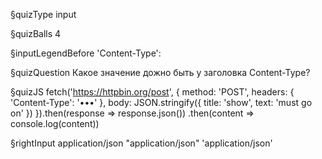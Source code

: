 §quizType
input

§quizBalls
4

§inputLegendBefore
'Content-Type':


§quizQuestion
Какое значение дожно быть у заголовка Content-Type?



§quizJS
fetch('https://httpbin.org/post', {
  method: 'POST',
  headers: {
    'Content-Type': '•••'
  },
  body: JSON.stringify({
    title: 'show',
    text: 'must go on'
  })
}).then(response => response.json())
  .then(content => console.log(content))



§rightInput
application/json
"application/json"
'application/json'
